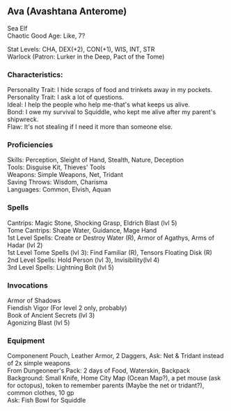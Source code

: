 ## Ava (Avashtana Anterome)
Sea Elf \
Chaotic Good
Age: Like, 7?

Stat Levels: CHA, DEX(+2), CON(+1), WIS, INT, STR \
Warlock (Patron: Lurker in the Deep, Pact of the Tome) 

### Characteristics:
Personality Trait: I hide scraps of food and trinkets away in my pockets. \
Personality Trait: I ask a lot of questions. \
Ideal: I help the people who help me-that's what keeps us alive. \
Bond: I owe my survival to Squiddle, who kept me alive after my parent's shipwreck. \
Flaw: It's not stealing if I need it more than someone else.

### Proficiencies 
Skills: Perception, Sleight of Hand, Stealth, Nature, Deception \
Tools: Disguise Kit, Thieves' Tools \
Weapons: Simple Weapons, Net, Tridant \
Saving Throws: Wisdom, Charisma \
Languages: Common, Elvish, Aquan

### Spells
Cantrips: Magic Stone, Shocking Grasp, Eldrich Blast (lvl 5) \
Tome Cantrips: Shape Water, Guidance, Mage Hand \
1st Level Spells: Create or Destroy Water (R), Armor of Agathys, Arms of Hadar (lvl 2) \
1st Level Tome Spells (lvl 3): Find Familiar (R), Tensors Floating Disk (R) \
2nd Level Spells: Hold Person (lvl 3), Invisibility(lvl 4) \
3rd Level Spells: Lightning Bolt (lvl 5)

### Invocations
Armor of Shadows \
Fiendish Vigor (For level 2 only, probably) \
Book of Ancient Secrets (lvl 3) \
Agonizing Blast (lvl 5)

### Equipment
Componenent Pouch, Leather Armor, 2 Daggers, Ask: Net & Tridant instead of 2x simple weapons \
From Dungeoneer's Pack: 2 days of Food, Waterskin, Backpack \
Background: Small Knife, Home City Map (Ocean Map?), a pet mouse (ask for octopus), token to remember parents (Maybe the net or tridant?), common clothes, 10 gp \
Ask: Fish Bowl for Squiddle
